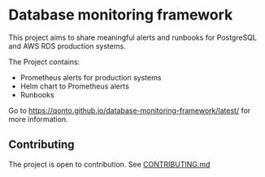 # Database monitoring framework

This project aims to share meaningful alerts and runbooks for PostgreSQL and AWS RDS production systems.

The Project contains:

- Prometheus alerts for production systems
- Helm chart to Prometheus alerts
- Runbooks

Go to <https://qonto.github.io/database-monitoring-framework/latest/> for more information.

## Contributing

The project is open to contribution. See [CONTRIBUTING.md](CONTRIBUTING.md)
